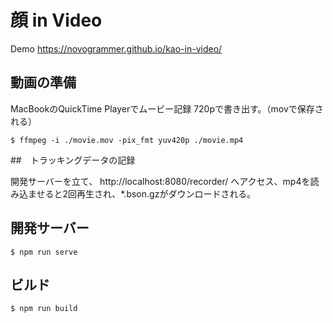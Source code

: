 # 顔 in Video

Demo
https://novogrammer.github.io/kao-in-video/

## 動画の準備

MacBookのQuickTime Playerでムービー記録
720pで書き出す。（movで保存される）

```
$ ffmpeg -i ./movie.mov -pix_fmt yuv420p ./movie.mp4
```

##　トラッキングデータの記録

開発サーバーを立て、
http://localhost:8080/recorder/
へアクセス、mp4を読み込ませると2回再生され、*.bson.gzがダウンロードされる。


## 開発サーバー

```
$ npm run serve
```

## ビルド

```
$ npm run build
```

